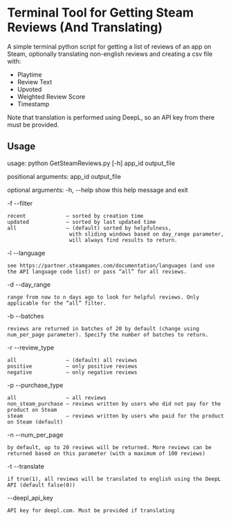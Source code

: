 # Terminal Tool for Getting Steam Reviews (And Translating)

A simple terminal python script for getting a list of reviews of an app on Steam, optionally translating non-english reviews and creating a csv file with:

- Playtime
- Review Text
- Upvoted
- Weighted Review Score
- Timestamp

Note that translation is performed using DeepL, so an API key from there must be provided.

## Usage

usage: python GetSteamReviews.py [-h] app_id output_file

positional arguments:
app_id
output_file

optional arguments:
-h, --help show this help message and exit

-f --filter

    recent             – sorted by creation time
    updated            – sorted by last updated time
    all                – (default) sorted by helpfulness,
                        with sliding windows based on day_range parameter,
                        will always find results to return.

-l --language

    see https://partner.steamgames.com/documentation/languages (and use the API language code list) or pass “all” for all reviews.

-d --day_range

    range from now to n days ago to look for helpful reviews. Only applicable for the “all” filter.

-b --batches

    reviews are returned in batches of 20 by default (change using num_per_page parameter). Specify the number of batches to return.

-r --review_type

    all                – (default) all reviews
    positive           – only positive reviews
    negative           – only negative reviews

-p --purchase_type

    all                – all reviews
    non_steam_purchase – reviews written by users who did not pay for the product on Steam
    steam              – reviews written by users who paid for the product on Steam (default)

-n --num_per_page

    by default, up to 20 reviews will be returned. More reviews can be returned based on this parameter (with a maximum of 100 reviews)

-t --translate

    if true(1), all reviews will be translated to english using the DeepL API (default false(0))

--deepl_api_key

    API key for deepl.com. Must be provided if translating
